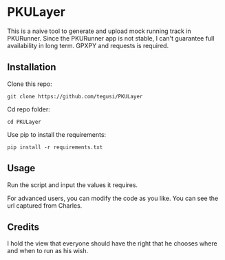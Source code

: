 # PKULayer

This is a naive tool to generate and upload mock running track in PKURunner. Since the PKURunner app is not stable, I can't guarantee full availability in long term. GPXPY and requests is required.

## Installation
Clone this repo:
```
git clone https://github.com/tegusi/PKULayer
```
Cd repo folder:
```
cd PKULayer
```
Use pip to install the requirements:
```
pip install -r requirements.txt
```
## Usage
Run the script and input the values it requires.

For advanced users, you can modify the code as you like. You can see the url captured from Charles.

## Credits
I hold the view that everyone should have the right that he chooses where and when to run as his wish. 
